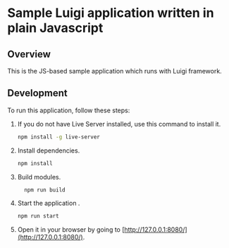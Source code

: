 # Sample Luigi application written in plain Javascript

## Overview

This is the JS-based sample application which runs with Luigi framework.


## Development


To run this application, follow these steps:


1. If you do not have Live Server installed, use this command to install it.
    ```bash
    npm install -g live-server
    ```
    
2. Install dependencies.
    ```bash
    npm install
    ```
    
3. Build modules.
    ```bash
      npm run build
    ```

4. Start the application .
    ```bash
    npm run start
    ```
    
5. Open it in your browser by going to [http://127.0.0.1:8080/](http://127.0.0.1:8080/).
